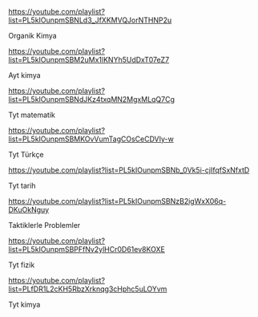 https://youtube.com/playlist?list=PL5kIOunpmSBNLd3_JfXKMVQJorNTHNP2u

Organik Kimya


https://youtube.com/playlist?list=PL5kIOunpmSBM2uMx1lKNYh5UdDxT07eZ7

Ayt kimya


https://youtube.com/playlist?list=PL5kIOunpmSBNdJKz4txqMN2MgxMLqQ7Cg

Tyt matematik


https://youtube.com/playlist?list=PL5kIOunpmSBMKOvVumTagCOsCeCDVIy-w

Tyt Türkçe


https://youtube.com/playlist?list=PL5kIOunpmSBNb_0Vk5i-cjIfqfSxNfxtD

Tyt tarih


https://youtube.com/playlist?list=PL5kIOunpmSBNzB2igWxX06q-DKuOkNguy

Taktiklerle Problemler

https://youtube.com/playlist?list=PL5kIOunpmSBPFfNv2ylHCr0D61ev8KOXE

Tyt fizik

https://youtube.com/playlist?list=PLfDR1L2cKH5RbzXrknqg3cHphc5uLOYvm

Tyt kimya
